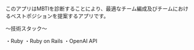 このアプリはMBTIを診断することにより、最適なチーム編成及びチームにおけるベストポジションを提案するアプリです。

〜技術スタック〜

・Ruby
・Ruby on Rails
・OpenAI API
